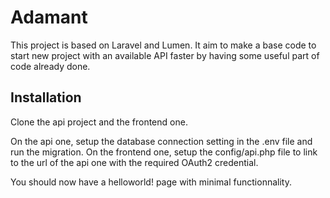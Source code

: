# Adamant

This project is based on Laravel and Lumen. It aim to make a base code to start new project with an available API faster by having some useful part of code already done.

## Installation

Clone the api project and the frontend one.

On the api one, setup the database connection setting in the .env file and run the migration.
On the frontend one, setup the config/api.php file to link to the url of the api one with the required OAuth2 credential.

You should now have a helloworld! page with minimal functionnality.
